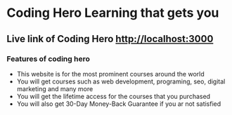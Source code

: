 # Coding Hero Learning that gets you

## Live link of Coding Hero [http://localhost:3000](http://localhost:3000)

### Features of coding hero

- This website is for the most prominent courses around the world
- You will get courses such as web development, programing, seo, digital marketing and many more
- You will get the lifetime access for the courses that you purchased
- You will also get 30-Day Money-Back Guarantee if you ar not satisfied
